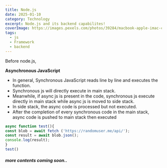```yaml
---
title: Node.js
date: 2025-01-10
category: Technology
excerpt: Node.js and its backend capabilites!
coverImage: https://images.pexels.com/photos/39284/macbook-apple-imac-computer-39284.jpeg
tags:
  - js
  - Framework
  - backend
---
```

Before node.js,

**Asynchronous JavaScript**
- In general, Synchronous JavaScript reads line by line and executes the function. 
- Synchronous js will directly execute in main stack. 
- Meanwhile, if async js is present in the code, synchronous js execute directly in main stack while async js is moved to side stack.
- In side stack, the async code is processed but not executed.
- After the completion of every synchronous code in the main stack, async code is pushed to main stack then executed 

```javascript
async function test(){
const blob = await fetch ('https://randomuser.me/api/');
const result = await blob.json();
console.log(result);
}
test()

```
##### more contents coming soon..